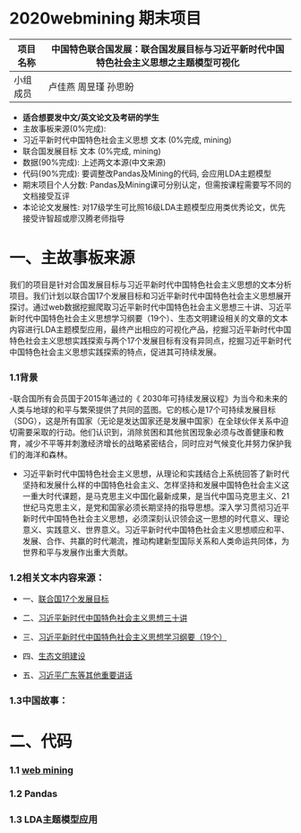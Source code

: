 # 2020webmining 期末项目

项目名称 | 中国特色联合国发展：联合国发展目标与习近平新时代中国特色社会主义思想之主题模型可视化
---|---
小组成员 | 卢佳燕 周昱瑾 孙思盼


* **适合想要发中文/英文论文及考研的学生**
* 主故事板来源(0%完成): 
* 习近平新时代中国特色社会主义思想 文本 (0%完成, mining)
* 联合国发展目标 文本 (0%完成, mining)
* 数据(90%完成): 上述两文本源(中文来源)
* 代码(90%完成): 要调整改Pandas及Mining的代码, 会应用LDA主题模型
* 期末项目个人分数: Pandas及Mining课可分别认定，但需按课程需要写不同的文档接受互评
* 本论论文发展性: 对17级学生可比照16级LDA主题模型应用类优秀论文，优先接受许智超或廖汉腾老师指导





# 一、主故事板来源
我们的项目是针对合国发展目标与习近平新时代中国特色社会主义思想的文本分析项目。我们计划以联合国17个发展目标和习近平新时代中国特色社会主义思想展开探讨。通过web数据挖掘爬取习近平新时代中国特色社会主义思想三十讲、习近平新时代中国特色社会主义思想学习纲要（19个）、生态文明建设相关的文章的文本内容进行LDA主题模型应用，最终产出相应的可视化产品，挖掘习近平新时代中国特色社会主义思想实践探索与两个17个发展目标有没有异同点，挖掘习近平新时代中国特色社会主义思想实践探索的特点，促进其可持续发展。

### 1.1背景
-联合国所有会员国于2015年通过的《 2030年可持续发展议程》为当今和未来的人类与地球的和平与繁荣提供了共同的蓝图。它的核心是17个可持续发展目标（SDG），这是所有国家（无论是发达国家还是发展中国家）在全球伙伴关系中迫切需要采取的行动。他们认识到，消除贫困和其他贫困现象必须与改善健康和教育，减少不平等并刺激经济增长的战略紧密结合，同时应对气候变化并努力保护我们的海洋和森林。

- 习近平新时代中国特色社会主义思想，从理论和实践结合上系统回答了新时代坚持和发展什么样的中国特色社会主义、怎样坚持和发展中国特色社会主义这一重大时代课题，是马克思主义中国化最新成果，是当代中国马克思主义、21世纪马克思主义，是党和国家必须长期坚持的指导思想。深入学习贯彻习近平新时代中国特色社会主义思想，必须深刻认识领会这一思想的时代意义、理论意义、实践意义、世界意义。习近平新时代中国特色社会主义思想顺应和平、发展、合作、共赢的时代潮流，推动构建新型国际关系和人类命运共同体，为世界和平与发展作出重大贡献。

### 1.2相关文本内容来源：
- 一、[联合国17个发展目标](https://sustainabledevelopment.un.org/partnerships/goodpractices)

- 二、[习近平新时代中国特色社会主义思想三十讲](http://www.qstheory.cn/xjpsxkj/index.html)

- 三、[习近平新时代中国特色社会主义思想学习纲要（19个）](http://theory.people.com.cn/GB/68294/428935/)

- 四、[生态文明建设](http://theory.people.com.cn/GB/68294/417224/index.html)

- 五、[习近平广东等其他重要讲话]()

### 1.3中国故事：


# 二、代码
### 1.1 [web mining](https://github.com/LuJIAYan/2020webmining/tree/master/SDGS_qimo)
### 1.2 Pandas
### 1.3 LDA主题模型应用
